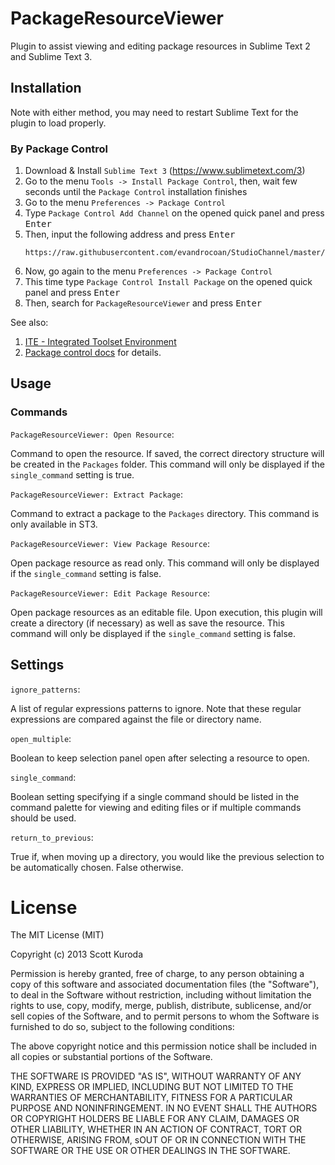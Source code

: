 # PackageResourceViewer
Plugin to assist viewing and editing package resources in Sublime Text 2 and Sublime Text 3.


## Installation
Note with either method, you may need to restart Sublime Text for the plugin to load properly.

### By Package Control

1. Download & Install `Sublime Text 3` (https://www.sublimetext.com/3)
1. Go to the menu `Tools -> Install Package Control`, then,
   wait few seconds until the `Package Control` installation finishes
1. Go to the menu `Preferences -> Package Control`
1. Type `Package Control Add Channel` on the opened quick panel and press <kbd>Enter</kbd>
1. Then, input the following address and press <kbd>Enter</kbd>
   ```
   https://raw.githubusercontent.com/evandrocoan/StudioChannel/master/channel.json
   ```
1. Now, go again to the menu `Preferences -> Package Control`
1. This time type `Package Control Install Package` on the opened quick panel and press <kbd>Enter</kbd>
1. Then, search for `PackageResourceViewer` and press <kbd>Enter</kbd>

See also:
1. [ITE - Integrated Toolset Environment](https://github.com/evandrocoan/ITE)
1. [Package control docs](https://packagecontrol.io/docs/usage) for details.


## Usage

### Commands
`PackageResourceViewer: Open Resource`:

Command to open the resource. If saved, the correct directory structure will be created in the `Packages` folder. This command will only be displayed if the `single_command` setting is true.

`PackageResourceViewer: Extract Package`:

Command to extract a package to the `Packages` directory. This command is only available in ST3.

`PackageResourceViewer: View Package Resource`:

Open package resource as read only. This command will only be displayed if the `single_command` setting is false.

`PackageResourceViewer: Edit Package Resource`:

Open package resources as an editable file. Upon execution, this plugin will create a directory (if necessary) as well as save the resource. This command will only be displayed if the `single_command` setting is false.

## Settings
`ignore_patterns`:

A list of regular expressions patterns to ignore. Note that these regular expressions are compared against the file or directory name.

`open_multiple`:

Boolean to keep selection panel open after selecting a resource to open.

`single_command`:

Boolean setting specifying if a single command should be listed in the command palette for viewing and editing files or if multiple commands should be used.

`return_to_previous`:

True if, when moving up a directory, you would like the previous selection to be automatically chosen. False otherwise.

# License

The MIT License (MIT)

Copyright (c) 2013 Scott Kuroda

Permission is hereby granted, free of charge, to any person obtaining a copy of this software and
associated documentation files (the "Software"), to deal in the Software without restriction,
including without limitation the rights to use, copy, modify, merge, publish, distribute,
sublicense, and/or sell copies of the Software, and to permit persons to whom the Software
is furnished to do so, subject to the following conditions:

The above copyright notice and this permission notice shall be included in all copies or
substantial portions of the Software.

THE SOFTWARE IS PROVIDED "AS IS", WITHOUT WARRANTY OF ANY KIND, EXPRESS OR IMPLIED, INCLUDING
BUT NOT LIMITED TO THE WARRANTIES OF MERCHANTABILITY, FITNESS FOR A PARTICULAR PURPOSE AND
NONINFRINGEMENT. IN NO EVENT SHALL THE AUTHORS OR COPYRIGHT HOLDERS BE LIABLE FOR ANY CLAIM,
DAMAGES OR OTHER LIABILITY, WHETHER IN AN ACTION OF CONTRACT, TORT OR OTHERWISE, ARISING FROM,
sOUT OF OR IN CONNECTION WITH THE SOFTWARE OR THE USE OR OTHER DEALINGS IN THE SOFTWARE.
